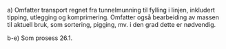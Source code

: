 a) Omfatter transport regnet fra tunnelmunning til fylling i linjen, inkludert tipping, utlegging og komprimering. Omfatter også bearbeiding av massen til aktuell bruk, som sortering, pigging, mv. i den grad dette er nødvendig.

b-e) Som prosess 26.1.

